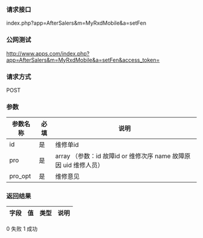 ### **请求接口**
index.php?app=AfterSalers&m=MyRxdMobile&a=setFen



### **公网测试**
http://www.apps.com/index.php?app=AfterSalers&m=MyRxdMobile&a=setFen&access_token=

### **请求方式**
POST


### **参数**
| 参数名称  |必填|     说明      |
|------|-----|------|
| id| 是 |   维修单id|
| pro| 是 |   array  （参数：id 故障id or 维修次序 name 故障原因 uid 维修人员）|
| pro_opt| 是 |   维修意见|

### **返回结果**
|字段        |值          |类型    |说明        |
| ---------  |--------    |-------- |--------  |
0 失败 1 成功